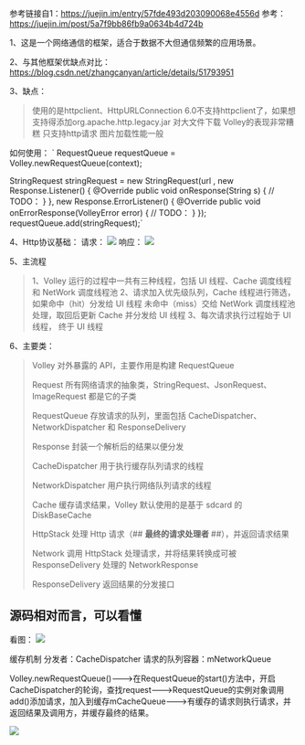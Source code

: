 参考链接自1：https://juejin.im/entry/57fde493d203090068e4556d
参考：https://juejin.im/post/5a7f9bb86fb9a0634b4d724b

1、这是一个网络通信的框架，适合于数据不大但通信频繁的应用场景。

2、与其他框架优缺点对比：https://blog.csdn.net/zhangcanyan/article/details/51793951

3、缺点：
> 使用的是httpclient、HttpURLConnection
> 6.0不支持httpclient了，如果想支持得添加org.apache.http.legacy.jar
> 对大文件下载 Volley的表现非常糟糕
> 只支持http请求
> 图片加载性能一般

如何使用：
` RequestQueue requestQueue = Volley.newRequestQueue(context);

  StringRequest stringRequest = new StringRequest(url
           , new Response.Listener<String>() {
       @Override
       public void onResponse(String s) {
           // TODO：
       }
   }, new Response.ErrorListener() {
       @Override
       public void onErrorResponse(VolleyError error) {
          // TODO：
       }
   });
   requestQueue.add(stringRequest);`



4、Http协议基础：
请求：
![](https://i.imgur.com/JJr3qiq.png)
响应：
![](https://i.imgur.com/6bGqpMv.png)

5、主流程
> 1、Volley 运行的过程中一共有三种线程，包括 UI 线程、Cache 调度线程和 NetWork 调度线程池
> 2、请求加入优先级队列，Cache 线程进行筛选，如果命中（hit）分发给 UI 线程
> 未命中（miss）交给 NetWork 调度线程池处理，取回后更新 Cache 并分发给 UI 线程
> 3、每次请求执行过程始于 UI 线程， 终于 UI 线程

6、主要类：
> Volley             对外暴露的 API，主要作用是构建 RequestQueue
> 
> Request            所有网络请求的抽象类，StringRequest、JsonRequest、ImageRequest 都是它的子类
> 
> RequestQueue       存放请求的队列，里面包括 CacheDispatcher、NetworkDispatcher 和 ResponseDelivery
> 
> Response           封装一个解析后的结果以便分发
> 
> CacheDispatcher    用于执行缓存队列请求的线程
> 
> NetworkDispatcher  用户执行网络队列请求的线程
> 
> Cache              缓存请求结果，Volley 默认使用的是基于 sdcard 的 DiskBaseCache
> 
> HttpStack          处理 Http 请求（## **最终的请求处理者** ##），并返回请求结果
> 
> Network            调用 HttpStack 处理请求，并将结果转换成可被 ResponseDelivery 处理的 NetworkResponse
>  
> ResponseDelivery   返回结果的分发接口

## 源码相对而言，可以看懂 ##

看图：
![](https://i.imgur.com/OAXNjNI.png)

缓存机制
分发者：CacheDispatcher
请求的队列容器：mNetworkQueue

Volley.newRequestQueue()--->在RequestQueue的start()方法中，开启CacheDispatcher的轮询，查找request--->RequestQueue的实例对象调用add()添加请求，加入到缓存mCacheQueue--->有缓存的请求则执行请求，并返回结果及调用方，并缓存最终的结果。

![](https://i.imgur.com/fZbxfPX.png)